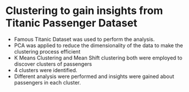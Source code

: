 # Clustering to gain insights from Titanic Passenger Dataset
* Famous Titanic Dataset was used to perform the analysis.
* PCA was applied to reduce the dimensionality of the data to make the clustering process efficient
* K Means Clustering and Mean Shift clustering both were employed to discover clusters of passengers
* 4 clusters were identified.
* Different analysis were performed and insights were gained about passengers in each cluster.
